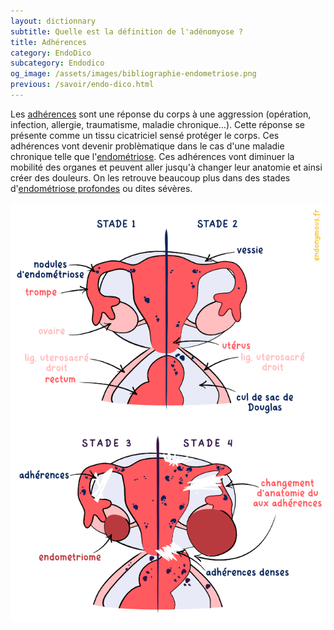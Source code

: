 ```yaml
---
layout: dictionnary
subtitle: Quelle est la définition de l'adénomyose ?
title: Adhérences
category: EndoDico
subcategory: Endodico
og_image: /assets/images/bibliographie-endometriose.png
previous: /savoir/endo-dico.html
---
```


Les [adhérences](/savoir/adherences.html) sont une réponse du corps à une aggression (opération, infection, allergie, traumatisme, maladie chronique…). Cette réponse se présente comme un tissu cicatriciel sensé protéger le corps. Ces adhérences vont devenir problèmatique dans le cas d'une maladie chronique telle que l'[endométriose](/savoir/endometriose.html). Ces adhérences vont diminuer la mobilité des organes et peuvent aller jusqu'à changer leur anatomie et ainsi créer des douleurs.
On les retrouve beaucoup plus dans des stades d'[endométriose profondes](endometriose-profonde.html) ou dites sévères.

![stades d'endométriose](/assets/images/schema/stades.png)